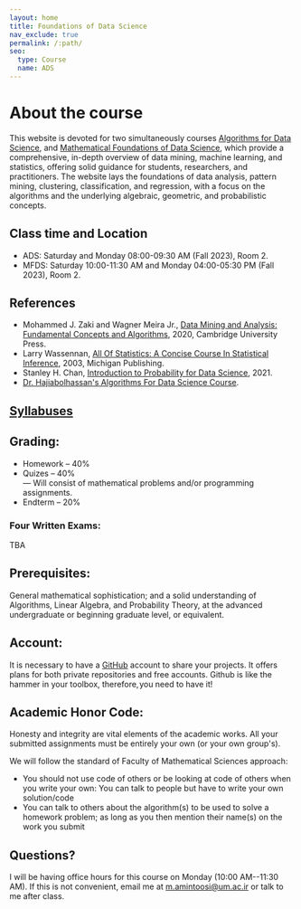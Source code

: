 ```yaml
---
layout: home
title: Foundations of Data Science
nav_exclude: true
permalink: /:path/
seo:
  type: Course
  name: ADS
---
```


# About the course


This website is devoted for two simultaneously courses [Algorithms for Data Science](ADS.md), and [Mathematical Foundations of Data Science](MFDS.md), which provide a comprehensive, in-depth overview of data mining, machine learning, and statistics, offering solid guidance for students, researchers, and practitioners. The website lays the foundations of data analysis, pattern mining, clustering, classification, and regression, with a focus on the algorithms and the underlying algebraic, geometric, and probabilistic concepts.

<!-- This courses covers the fundamental algorithms and mathematics in data mining and machine learning; form the basis of data science, utilizing automated methods to analyze patterns and models for all kinds of data in applications ranging from scientific discovery to business analytics.  -->

## <a name="Class-Time-and-Location"></a>Class time and Location
- ADS:  Saturday and Monday 08:00-09:30 AM (Fall 2023), Room 2. 
- MFDS: Saturday 10:00-11:30 AM  and Monday 04:00-05:30 PM (Fall 2023), Room 2. 

## References
- Mohammed J. Zaki and Wagner Meira Jr., [Data Mining and Analysis: Fundamental Concepts and Algorithms](http://www.dataminingbook.info/pmwiki.php/Main/BookResources), 2020, Cambridge University Press.
- Larry Wassennan, [All Of Statistics: A Concise Course In Statistical Inference](https://egrcc.github.io/docs/math/all-of-statistics.pdf), 2003, Michigan Publishing. 
- Stanley H. Chan, [Introduction to Probability for Data Science](https://probability4datascience.com/index.html), 2021.
- [Dr. Hajiabolhassan's Algorithms For Data Science Course](https://hhaji.github.io/Algorithms-For-Data-Science).

## [Syllabuses](https://1drv.ms/b/s!AmjylFwPahYx72aSR6WT6gDpjxnn?e=rRg5kY)

## <a name="Grading"></a>Grading:
* Homework – 40% <br>
* Quizes – 40% <br>
— Will consist of mathematical problems and/or programming assignments.
* Endterm – 20%

### <a name="Four-Written-Exams"></a>Four Written Exams:
TBA

## <a name="Prerequisites"></a>Prerequisites:
General mathematical sophistication; and a solid understanding of Algorithms, Linear Algebra, and Probability Theory, at the advanced undergraduate or beginning graduate level, or equivalent.
<!-- The used concepts of statistics and mathematics are taught simultaneously with this course by Dr. Fakoor in the Mathematical Foundations of Data Science course. -->


<!-- ## <a name="Topics"></a>Topics:
Have a look at some reports of [Kaggle](https://www.kaggle.com/) or Stanford students ([CS224N](http://nlp.stanford.edu/courses/cs224n/2015/), [CS224D](http://cs224d.stanford.edu/reports_2016.html)) to get some general inspiration. -->

## <a name="Account"></a>Account:
It is necessary to have a [GitHub](https://github.com/) account to share your projects. It offers plans for both private repositories and free accounts. Github is like the hammer in your toolbox, therefore, you need to have it!

## <a name="Academic-Honor-Code"></a>Academic Honor Code:
Honesty and integrity are vital elements of the academic works. All your submitted assignments must be entirely your own (or your own group's).

We will follow the standard of Faculty of Mathematical Sciences approach: 
* You should not use code of others or be looking at code of others when you write your own: You can talk to people but have to write your own solution/code
*  You can talk to others about the algorithm(s) to be used to solve a homework problem; as long as you then mention their name(s) on the work you submit

## <a name="Questions"></a>Questions?
I will be having office hours for this course on Monday (10:00 AM--11:30 AM). If this is not convenient, email me at m.amintoosi@um.ac.ir or talk to me after class.
